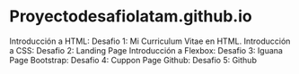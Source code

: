 # Proyectodesafiolatam.github.io
Introducción a HTML: Desafio 1: Mi Curriculum Vitae en HTML.
Introducción a CSS: Desafio 2: Landing Page
Introducción a Flexbox: Desafio 3: Iguana Page
Bootstrap: Desafio 4: Cuppon Page
Github: Desafio 5: Github 
